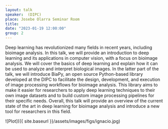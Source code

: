 ```yaml
---
layout: talk
speaker:  (DIPC)
place: Josebe Olarra Seminar Room
title: 
date: "2023-01-19 12:00:00"
group: 2  
---
```


Deep learning has revolutionized many fields in recent years, including bioimage analysis. In this talk, we will provide an introduction to deep learning and its applications in computer vision, with a focus on bioimage analysis. We will cover the basics of deep learning and explain how it can be used to analyze and interpret biological images. In the latter part of the talk, we will introduce BiaPy, an open source Python-based library developed at the DIPC to facilitate the design, development, and execution of image processing workflows for bioimage analysis. This library aims to make it easier for researchers to apply deep learning techniques to their own image datasets and to build custom image processing pipelines for their specific needs. Overall, this talk will provide an overview of the current state of the art in deep learning for bioimage analysis and introduce a new tool for researchers in this field.


![Plot]({{ site.baseurl }}/assets/images/figs/ignacio.jpg)
